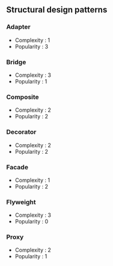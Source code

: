 ## Structural design patterns

### Adapter
- Complexity : 1
- Popularity : 3

### Bridge
- Complexity : 3
- Popularity : 1

### Composite
- Complexity : 2
- Popularity : 2

### Decorator
- Complexity : 2
- Popularity : 2

### Facade
- Complexity : 1
- Popularity : 2

### Flyweight
- Complexity : 3
- Popularity : 0

### Proxy
- Complexity : 2
- Popularity : 1